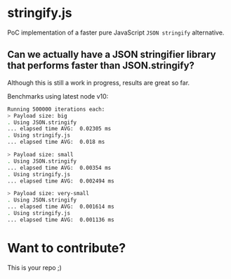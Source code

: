 # stringify.js
PoC implementation of a faster pure JavaScript `JSON stringify` alternative. 

## Can we actually have a JSON stringifier library that performs faster than JSON.stringify?
Although this is still a work in progress, results are great so far.  

Benchmarks using latest node v10:
```bash
Running 500000 iterations each:
> Payload size: big
. Using JSON.stringify
... elapsed time AVG:  0.02305 ms
. Using stringify.js
... elapsed time AVG:  0.018 ms

> Payload size: small
. Using JSON.stringify
... elapsed time AVG:  0.00354 ms
. Using stringify.js
... elapsed time AVG:  0.002494 ms

> Payload size: very-small
. Using JSON.stringify
... elapsed time AVG:  0.001614 ms
. Using stringify.js
... elapsed time AVG:  0.001136 ms
```

# Want to contribute?
This is your repo ;)